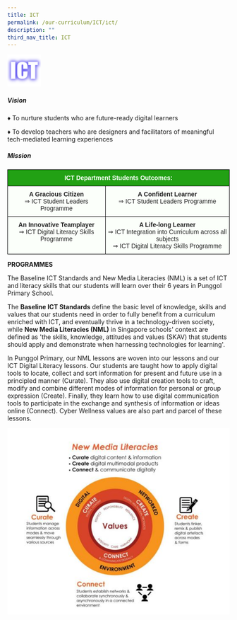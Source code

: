 ```yaml
---
title: ICT
permalink: /our-curriculum/ICT/ict/
description: ""
third_nav_title: ICT
---
```

<img src="/images/ICT.png" 
     style="width:15%">


##### Vision 

♦ To nurture students who are future-ready digital learners

♦ To develop teachers who are designers and facilitators of meaningful tech-mediated learning experiences

##### Mission

<style type="text/css">
.tg  {border-collapse:collapse;border-spacing:0;margin:0px auto;}
.tg td{border-color:black;border-style:solid;border-width:1px;font-family:Arial, sans-serif;font-size:14px;
  overflow:hidden;padding:10px 5px;word-break:normal;}
.tg th{border-color:black;border-style:solid;border-width:1px;font-family:Arial, sans-serif;font-size:14px;
  font-weight:normal;overflow:hidden;padding:10px 5px;word-break:normal;}
.tg .tg-pk3b{background-color:#FBFFFA;color:#222;text-align:center;vertical-align:top}
.tg .tg-xn89{background-color:#22A114;color:#FBFFFA;font-weight:bold;text-align:center;vertical-align:middle}
</style>
<table class="tg">
<tbody>
  <tr>
    <td class="tg-xn89" colspan="2"><span style="color:#FBFFFA;background-color:#22A114">ICT Department Students Outcomes:</span></td>
  </tr>
  <tr>
    <td class="tg-pk3b"><span style="font-weight:bold">A Gracious Citizen</span><br><span style="color:#222">⇒ ICT Student Leaders Programme</span></td>
    <td class="tg-pk3b"><span style="font-weight:bold">A Confident Learner</span><br><span style="color:#222">⇒ ICT Student Leaders Programme</span></td>
  </tr>
  <tr>
    <td class="tg-pk3b"><span style="font-weight:bold">An Innovative Teamplayer</span><br><span style="color:#222">⇒ ICT Digital Literacy Skills Programme</span></td>
    <td class="tg-pk3b"><span style="font-weight:bold">A Life-long Learner</span><br><span style="color:#222">⇒ ICT Integration into Curriculum across all subjects</span><br><span style="color:#222">⇒ ICT Digital Literacy Skills Programme</span></td>
  </tr>
</tbody>
</table>

**PROGRAMMES**  

The Baseline ICT Standards and New Media Literacies (NML) is a set of ICT and literacy skills that our students will learn over their 6 years in Punggol Primary School.

The **Baseline ICT Standards** define the basic level of knowledge, skills and values that our students need in order to fully benefit from a curriculum enriched with ICT, and eventually thrive in a technology-driven society, while **New Media Literacies (NML)** in Singapore schools' context are defined as 'the skills, knowledge, attitudes and values (SKAV) that students should apply and demonstrate when harnessing technologies for learning'. 

In Punggol Primary, our NML lessons are woven into our lessons and our ICT Digital Literacy lessons. Our students are taught how to apply digital tools to locate, collect and sort information for present and future use in a principled manner (Curate). They also use digital creation tools to craft, modify and combine different modes of information for personal or group expression (Create). Finally, they learn how to use digital communication tools to participate in the exchange and synthesis of information or ideas online (Connect). Cyber Wellness values are also part and parcel of these lessons.

![](/images/ict1.jpeg)